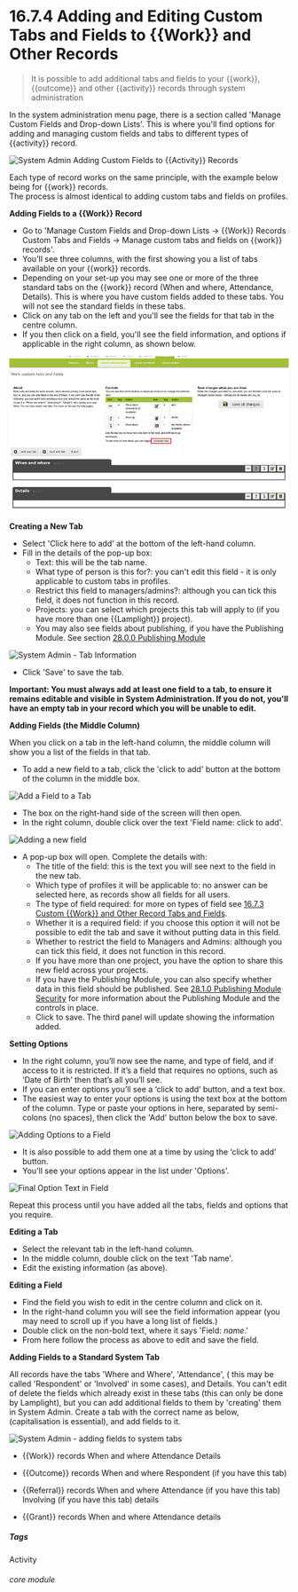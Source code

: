 # 16.7.4 Adding and Editing Custom Tabs and Fields to {{Work}} and Other Records

> It is possible to add additional tabs and fields to your {{work}}, {{outcome}} and other {{activity}} records through system administration

In the system administration menu page, there is a section called 'Manage Custom Fields and Drop-down Lists'. This is where you'll find options for adding and managing custom fields and tabs to different types of {{activity}} record.

![System Admin Adding Custom Fields to {{Activity}} Records](16.7.4b.png)

Each type of record works on the same principle, with the example below being for {{work}} records.  
The process is almost identical to adding custom tabs and fields on profiles.  


**Adding Fields to a {{Work}} Record**

- Go to 'Manage Custom Fields and Drop-down Lists -> {{Work}} Records Custom Tabs and Fields -> Manage custom tabs and fields on {{work}} records'.
- You'll see three columns, with the first showing you a list of tabs available on your {{work}} records.  
- Depending on your set-up you may see one or more of the three standard tabs on the {{work}} record (When and where, Attendance, Details).  This is where you have custom fields added to these tabs. You will not see the standard fields in these tabs.
- Click on any tab on the left and you'll see the fields for that tab in the centre column.  
- If you then click on a field, you'll see the field information, and options if applicable in the right column, as shown below.

![System admin - Adding custom fields to records](16.7.4a.png)


**Creating a New Tab**

- Select 'Click here to add' at the bottom of the left-hand column.  
- Fill in the details of the pop-up box:
   - Text: this will be the tab name.
   - What type of person is this for?: you can't edit this field - it is only applicable to custom tabs in profiles.
   - Restrict this field to managers/admins?:  although you can tick this field, it does not function in this record.
   - Projects: you can select which projects this tab will apply to (if you have more than one {{Lamplight}} project).
   - You may also see fields about publishing, if you have the Publishing Module.  See section [28.0.0 Publishing Module](/help/index/p/28.0.0)
   
![System Admin - Tab Information](1219a.png)

   - Click 'Save' to save the tab.

**Important: You must always add at least one field to a tab, to ensure it remains editable and visible in System Administration.  If you do not, you'll have an empty tab in your record which you will be unable to edit.**


**Adding Fields (the Middle Column)**

When you click on a tab in the left-hand column, the middle column will show you a list of the fields in that tab.
      
- To add a new field to a tab, click the 'click to add' button at the bottom of the column in the middle box. 

![Add a Field to a Tab](16.7.2e.png)

- The box on the right-hand side of the screen will then open.
- In the right column, double click over the text 'Field name: click to add'.

![Adding a new field](16.7.2f.png)

- A pop-up box will open. Complete the details with:
   - The title of the field: this is the text you will see next to the field in the new tab.
   - Which type of profiles it will be applicable to: no answer can be selected here, as records show all fields for all users.
   - The type of field required: for more on types of field see [16.7.3 Custom {{Work}} and Other Record Tabs and Fields](/help/index/p/16.7.3).
   - Whether it is a required field: if you choose this option it will not be possible to edit the tab and save it without putting data in this field.
   - Whether to restrict the field to Managers and Admins: although you can tick this field, it does not function in this record.
   - If you have more than one project, you have the option to share this new field across your projects.
   - If you have the Publishing Module, you can also specify whether data in this field should be published. See [28.1.0  Publishing Module Security](/help/index/p/28.1.0) for more information about the Publishing Module and the controls in place.
   - Click to save. The third panel will update showing the information added. 
     

**Setting Options**
   
- In the right column, you’ll now see the name, and type of field, and if access to it is restricted.  If it’s a field that requires no options, such as ‘Date of Birth’ then that’s all you’ll see.  
- If you can enter options you’ll see a ‘click to add’ button, and a text box.
- The easiest way to enter your options is using the text box at the bottom of the column. Type or paste your options in here, separated by semi-colons (no spaces), then click the 'Add' button below the box to save. 

![Adding Options to a Field](16.7.2h.png)

- It is also possible to add them one at a time by using  the ‘click to add’ button. 
- You'll see your options appear in the list under 'Options'. 

![Final Option Text in Field](16.7.2i.png)

Repeat this process until you have added all the tabs, fields and options that you require.


**Editing a Tab**

- Select the relevant tab in the left-hand column.
- In the middle column, double click on the text 'Tab name'.
- Edit the existing information (as above).


**Editing a Field**

- Find the field you wish to edit in the centre column and click on it.  
- In the right-hand column you will see the field information appear (you may need to scroll up if you have a long list of fields.) 
- Double click on the non-bold text, where it says 'Field: _name_.'  
- From here follow the process as above to edit and save the field.

 
**Adding Fields to a Standard System Tab**

All records have the tabs 'Where and Where', 'Attendance', ( this may be called 'Respondent' or 'Involved' in some cases), and Details.  You can't edit of delete the fields which already exist in these tabs (this can only be done by Lamplight), but you can add additional fields to them by 'creating' them in System Admin.  Create a tab with the correct name as below, (capitalisation is essential), and add fields to it.  

![System Admin - adding fields to system tabs](1221a.png)

- {{Work}} records
When and where
Attendance
Details

- {{Outcome}} records
When and where
Respondent (if you have this tab)

- {{Referral}} records
When and where
Attendance (if you have this tab)
Involving (if you have this tab)
details

- {{Grant}} records
When and where
Attendance
details


##### Tags
Activity

###### core module

